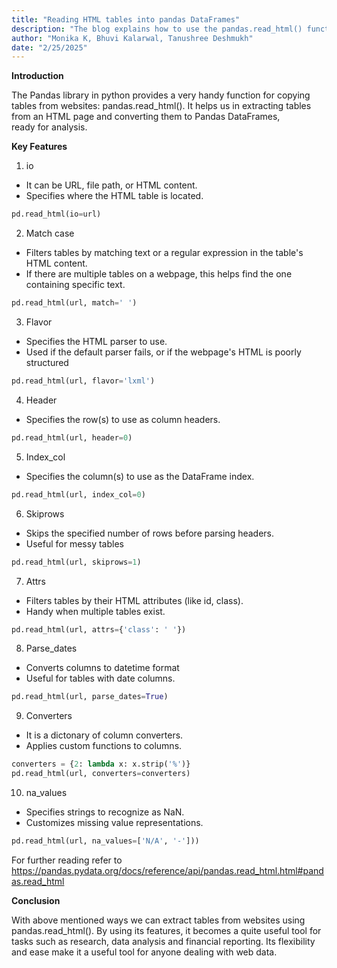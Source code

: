 ```yaml
---
title: "Reading HTML tables into pandas DataFrames"
description: "The blog explains how to use the pandas.read_html() function to read HTML tables into Pandas DataFrames. This function is incredibly useful for web scraping and data analysis."
author: "Monika K, Bhuvi Kalarwal, Tanushree Deshmukh"
date: "2/25/2025"
---
```




**Introduction**

The Pandas library in python provides a very handy function for copying tables from websites: pandas.read_html(). It helps us in extracting tables from an HTML page  and converting them to Pandas DataFrames, ready for analysis.



**Key Features**

1. io
- It can be URL, file path, or HTML content.
- Specifies where the HTML table is located.

```python
pd.read_html(io=url)
```

2. Match case
- Filters tables by matching text or a regular expression in the table's HTML content.
- If there are multiple tables on a webpage, this helps find the one containing specific text.

```python
pd.read_html(url, match=' ')
```

3. Flavor
- Specifies the HTML parser to use.
- Used if the default parser fails, or if the webpage's HTML is poorly structured

```python
pd.read_html(url, flavor='lxml')
```

4. Header
- Specifies the row(s) to use as column headers.

```python
pd.read_html(url, header=0)
```

5. Index_col
- Specifies the column(s) to use as the DataFrame index.

```python
pd.read_html(url, index_col=0)
```

6. Skiprows
- Skips the specified number of rows before parsing headers. 
- Useful for messy tables

```python
pd.read_html(url, skiprows=1)
```

7. Attrs
- Filters tables by their HTML attributes (like id, class).
- Handy when multiple tables exist.

```python
pd.read_html(url, attrs={'class': ' '})
```

8. Parse_dates
- Converts columns to datetime format
- Useful for tables with date columns.

```python
pd.read_html(url, parse_dates=True)
```

9. Converters
- It is a dictonary of column converters.
- Applies custom functions to columns.


```python
converters = {2: lambda x: x.strip('%')}
pd.read_html(url, converters=converters)
```

10. na_values
- Specifies strings to recognize as NaN.
- Customizes missing value representations.


```python
pd.read_html(url, na_values=['N/A', '-']))
```

For further reading refer to https://pandas.pydata.org/docs/reference/api/pandas.read_html.html#pandas.read_html



**Conclusion**

With above mentioned ways we can extract tables from websites using pandas.read_html(). By using its features, it becomes a quite useful tool for tasks such as research, data analysis and financial reporting. Its flexibility and ease make it a useful tool for anyone dealing with web data.